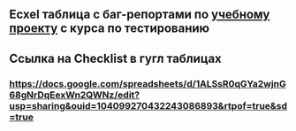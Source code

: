 ﻿## Ecxel таблица с баг-репортами по [учебному проекту](https://github.com/EgorNarozhny/educational/tree/main/educational_project_1) с курса по тестированию

## Ссылка на Checklist в гугл таблицах

### https://docs.google.com/spreadsheets/d/1ALSsR0qGYa2wjnG68gNrDqEexWn2QWNz/edit?usp=sharing&ouid=104099270432243086893&rtpof=true&sd=true